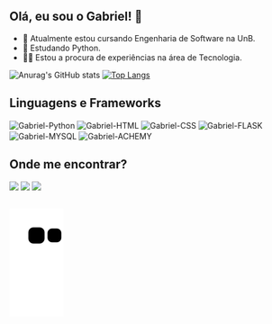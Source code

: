 ## Olá, eu sou o Gabriel! 👋


- 🔭 Atualmente estou cursando Engenharia de Software na UnB.
- 🐍 Estudando Python.
- 👨‍💻 Estou a procura de experiências na área de Tecnologia.

![Anurag's GitHub stats](https://github-readme-stats.vercel.app/api?username=GabrielRosa09&show_icons=true&theme=radical)
[![Top Langs](https://github-readme-stats.vercel.app/api/top-langs/?username=GabrielRosa09&langs_count=8&theme=radical)](https://github.com/anuraghazra/github-readme-stats)

 ## Linguagens e Frameworks
 
<div class="display: inline-block">
  <img align="center" height="70" width="80" alt="Gabriel-Python" src="https://cdn.jsdelivr.net/gh/devicons/devicon/icons/python/python-original.svg" />
  <img align="center" height="70" width="80" alt="Gabriel-HTML" src="https://cdn.jsdelivr.net/gh/devicons/devicon/icons/html5/html5-original.svg" />
  <img align="center" height="70" width="80" alt="Gabriel-CSS" src="https://cdn.jsdelivr.net/gh/devicons/devicon/icons/css3/css3-original.svg" />
  <img align="center" height="70" width="80" alt="Gabriel-FLASK" src="https://cdn.jsdelivr.net/gh/devicons/devicon/icons/flask/flask-original-wordmark.svg" />
  <img align="center" height="70" width="80" alt="Gabriel-MYSQL" src="https://cdn.jsdelivr.net/gh/devicons/devicon/icons/mysql/mysql-original-wordmark.svg" />
  <img align="center" height="70" width="80" alt="Gabriel-ACHEMY" src="https://cdn.jsdelivr.net/gh/devicons/devicon/icons/sqlalchemy/sqlalchemy-original.svg" />
</div>

  ## Onde me encontrar?
  
<div>
  <a href="https://www.linkedin.com/in/gabriel-silva-621250143/"><img src="https://img.shields.io/badge/LinkedIn-0077B5?style=for-the-badge&logo=linkedin&logoColor=white"></a>
  <a href="https://www.instagram.com/dev_gabriel.rosa/"><img src="https://img.shields.io/badge/Instagram-E4405F?style=for-the-badge&logo=instagram&logoColor=white"></a>
  <a href="mailto:gabriel10919@outlook.com"><img src="https://img.shields.io/badge/Microsoft_Outlook-0078D4?style=for-the-badge&logo=microsoft-outlook&logoColor=white"></a>
</div>

  ##

![Snake animation](https://github.com/GabrielRosa09/GabrielRosa09/blob/output/github-contribution-grid-snake.svg)

